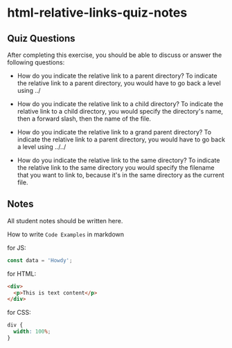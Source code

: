 # html-relative-links-quiz-notes

## Quiz Questions

After completing this exercise, you should be able to discuss or answer the following questions:

- How do you indicate the relative link to a parent directory?
  To indicate the relative link to a parent directory, you would have to go back a level using ../

- How do you indicate the relative link to a child directory?
  To indicate the relative link to a child directory, you would specify the directory's name, then a forward slash, then the name of the file.

- How do you indicate the relative link to a grand parent directory?
  To indicate the relative link to a parent directory, you would have to go back a level using ../../

- How do you indicate the relative link to the same directory?
  To indicate the relative link to the same directory you would specify the filename that you want to link to, because it's in the same directory as the current file.

## Notes

All student notes should be written here.

How to write `Code Examples` in markdown

for JS:

```javascript
const data = 'Howdy';
```

for HTML:

```html
<div>
  <p>This is text content</p>
</div>
```

for CSS:

```css
div {
  width: 100%;
}
```
